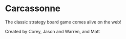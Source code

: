 Carcassonne
===========

The classic strategy board game comes alive on the web!

Created by Corey, Jason and Warren, and Matt
